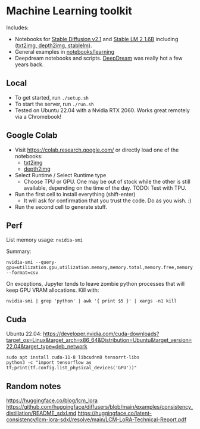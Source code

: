 # Machine Learning toolkit

Includes:
- Notebooks for [Stable Diffusion
  v2.1](https://huggingface.co/stabilityai/stable-diffusion-2-1) and [Stable LM
  2 1.6B](https://stability.ai/news/introducing-stable-lm-2) including
  ([txt2img, depth2img, stablelm](notebooks/stable_diffusion)).
- General examples in [notebooks/learning](notebooks/learning)
- Deepdream notebooks and scripts.
  [DeepDream](https://en.wikipedia.org/wiki/DeepDream) was really hot a few
  years back.


## Local

- To get started, run `./setup.sh`
- To start the server, run `./run.sh`
- Tested on Ubuntu 22.04 with a Nvidia RTX 2060. Works great remotely via a Chromebook!


## Google Colab

- Visit https://colab.research.google.com/ or directly load one of the
  notebooks:
  - [txt2img](https://colab.research.google.com/github/maruel/ml/blob/main/notebooks/stable_diffusion/txt2img.ipynb)
  - [depth2img](https://colab.research.google.com/github/maruel/ml/blob/main/notebooks/stable_diffusion/depthimg.ipynb)
- Select Runtime / Select Runtime type
  - Choose TPU or GPU. One may be out of stock while the other is still
    available, depending on the time of the day.
    TODO: Test with TPU.
- Run the first cell to install everything (shift-enter)
  - It will ask for confirmation that you trust the code. Do as you wish. :)
- Run the second cell to generate stuff.


## Perf

List memory usage: `nvidia-smi`

Summary:

```
nvidia-smi --query-gpu=utilization.gpu,utilization.memory,memory.total,memory.free,memory.used --format=csv
```

On exceptions, Jupyter tends to leave zombie python processes that will keep GPU
VRAM allocations. Kill with:

```
nvidia-smi | grep 'python' | awk '{ print $5 }' | xargs -n1 kill
```

## Cuda

Ubuntu 22.04:
https://developer.nvidia.com/cuda-downloads?target_os=Linux&target_arch=x86_64&Distribution=Ubuntu&target_version=22.04&target_type=deb_network

```
sudo apt install cuda-11-8 libcudnn8 tensorrt-libs
python3 -c "import tensorflow as tf;print(tf.config.list_physical_devices('GPU'))"
```


## Random notes

https://huggingface.co/blog/lcm_lora
https://github.com/huggingface/diffusers/blob/main/examples/consistency_distillation/README_sdxl.md
https://huggingface.co/latent-consistency/lcm-lora-sdxl/resolve/main/LCM-LoRA-Technical-Report.pdf
